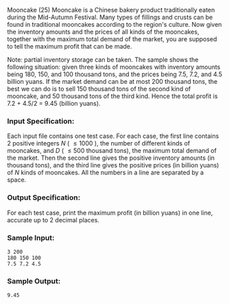 Mooncake (25)
Mooncake is a Chinese bakery product traditionally eaten during the Mid-Autumn
Festival. Many types of fillings and crusts can be found in traditional
mooncakes according to the region's culture. Now given the inventory amounts
and the prices of all kinds of the mooncakes, together with the maximum total
demand of the market, you are supposed to tell the maximum profit that can be
made.

Note: partial inventory storage can be taken. The sample shows the following
situation: given three kinds of mooncakes with inventory amounts being 180,
150, and 100 thousand tons, and the prices being 7.5, 7.2, and 4.5 billion
yuans. If the market demand can be at most 200 thousand tons, the best we can
do is to sell 150 thousand tons of the second kind of mooncake, and 50
thousand tons of the third kind. Hence the total profit is 7.2 + 4.5/2 = 9.45
(billion yuans).

### Input Specification:

Each input file contains one test case. For each case, the first line contains
2 positive integers $N$ ( $\le 1000$ ), the number of different kinds of
mooncakes, and $D$ ( $\le 500$ thousand tons), the maximum total demand of the
market. Then the second line gives the positive inventory amounts (in thousand
tons), and the third line gives the positive prices (in billion yuans) of $N$
kinds of mooncakes. All the numbers in a line are separated by a space.

### Output Specification:

For each test case, print the maximum profit (in billion yuans) in one line,
accurate up to 2 decimal places.

### Sample Input:

    
    
    3 200
    180 150 100
    7.5 7.2 4.5
    

### Sample Output:

    
    
    9.45
    

